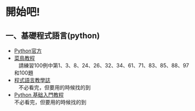 開始吧!
===
## 一、基礎程式語言(python)
* [Python官方](https://www.python.org/)
* [菜鳥教程](http://www.runoob.com/python/python-tutorial.html)<br>
    請練習100例中第1、3、8、24、26、32、34、61、71、83、85、88、97和100題
* [程式語言教學誌](http://kaiching.org/pydoing/python.html)<br>
    不必看完，但要用的時候找的到
* [Python 基础入門教程](https://alleniverson.gitbooks.io/python2-course/content/)<br>
    不必看完，但要用的時候找的到
